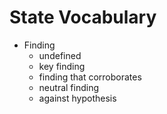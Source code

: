 # State Vocabulary

* Finding
  * undefined
  * key finding
  * finding that corroborates
  * neutral finding
  * against hypothesis